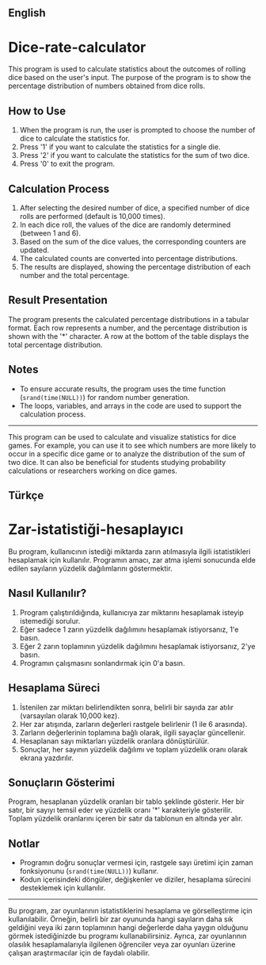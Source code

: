 ## English

# Dice-rate-calculator

This program is used to calculate statistics about the outcomes of rolling dice based on the user's input. The purpose of the program is to show the percentage distribution of numbers obtained from dice rolls.

## How to Use

1. When the program is run, the user is prompted to choose the number of dice to calculate the statistics for.
2. Press '1' if you want to calculate the statistics for a single die.
3. Press '2' if you want to calculate the statistics for the sum of two dice.
4. Press '0' to exit the program.

## Calculation Process

1. After selecting the desired number of dice, a specified number of dice rolls are performed (default is 10,000 times).
2. In each dice roll, the values of the dice are randomly determined (between 1 and 6).
3. Based on the sum of the dice values, the corresponding counters are updated.
4. The calculated counts are converted into percentage distributions.
5. The results are displayed, showing the percentage distribution of each number and the total percentage.

## Result Presentation

The program presents the calculated percentage distributions in a tabular format. Each row represents a number, and the percentage distribution is shown with the '*' character. A row at the bottom of the table displays the total percentage distribution.

## Notes

- To ensure accurate results, the program uses the time function (`srand(time(NULL))`) for random number generation.
- The loops, variables, and arrays in the code are used to support the calculation process.

---

This program can be used to calculate and visualize statistics for dice games. For example, you can use it to see which numbers are more likely to occur in a specific dice game or to analyze the distribution of the sum of two dice. It can also be beneficial for students studying probability calculations or researchers working on dice games.

## Türkçe

# Zar-istatistiği-hesaplayıcı

Bu program, kullanıcının istediği miktarda zarın atılmasıyla ilgili istatistikleri hesaplamak için kullanılır. Programın amacı, zar atma işlemi sonucunda elde edilen sayıların yüzdelik dağılımlarını göstermektir.

## Nasıl Kullanılır?

1. Program çalıştırıldığında, kullanıcıya zar miktarını hesaplamak isteyip istemediği sorulur.
2. Eğer sadece 1 zarın yüzdelik dağılımını hesaplamak istiyorsanız, 1'e basın.
3. Eğer 2 zarın toplamının yüzdelik dağılımını hesaplamak istiyorsanız, 2'ye basın.
4. Programın çalışmasını sonlandırmak için 0'a basın.

## Hesaplama Süreci

1. İstenilen zar miktarı belirlendikten sonra, belirli bir sayıda zar atılır (varsayılan olarak 10,000 kez).
2. Her zar atışında, zarların değerleri rastgele belirlenir (1 ile 6 arasında).
3. Zarların değerlerinin toplamına bağlı olarak, ilgili sayaçlar güncellenir.
4. Hesaplanan sayı miktarları yüzdelik oranlara dönüştürülür.
5. Sonuçlar, her sayının yüzdelik dağılımı ve toplam yüzdelik oranı olarak ekrana yazdırılır.

## Sonuçların Gösterimi

Program, hesaplanan yüzdelik oranları bir tablo şeklinde gösterir. Her bir satır, bir sayıyı temsil eder ve yüzdelik oranı '*' karakteriyle gösterilir. Toplam yüzdelik oranlarını içeren bir satır da tablonun en altında yer alır.

## Notlar

- Programın doğru sonuçlar vermesi için, rastgele sayı üretimi için zaman fonksiyonunu (`srand(time(NULL))`) kullanır.
- Kodun içerisindeki döngüler, değişkenler ve diziler, hesaplama sürecini desteklemek için kullanılır.

---

Bu program, zar oyunlarının istatistiklerini hesaplama ve görselleştirme için kullanılabilir. Örneğin, belirli bir zar oyununda hangi sayıların daha sık geldiğini veya iki zarın toplamının hangi değerlerde daha yaygın olduğunu görmek istediğinizde bu programı kullanabilirsiniz. Ayrıca, zar oyunlarının olasılık hesaplamalarıyla ilgilenen öğrenciler veya zar oyunları üzerine çalışan araştırmacılar için de faydalı olabilir.

